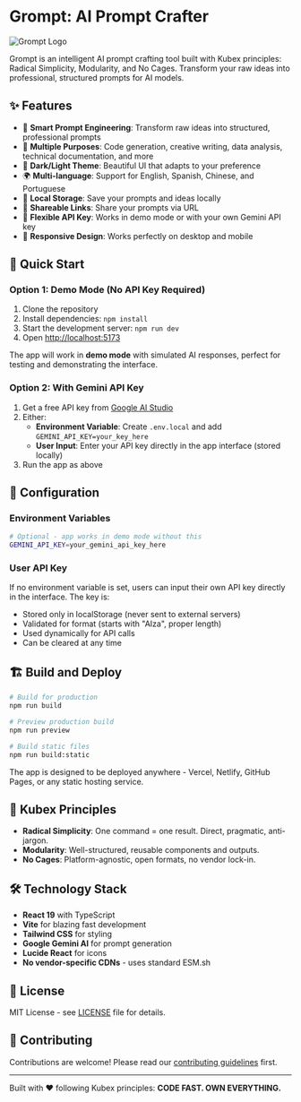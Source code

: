 # Grompt: AI Prompt Crafter

![Grompt Logo](https://github.com/kubex-ecosystem/grompt/raw/main/docs/assets/logo.png)

Grompt is an intelligent AI prompt crafting tool built with Kubex principles: Radical Simplicity, Modularity, and No Cages. Transform your raw ideas into professional, structured prompts for AI models.

## ✨ Features

- 🧠 **Smart Prompt Engineering**: Transform raw ideas into structured, professional prompts
- 🎯 **Multiple Purposes**: Code generation, creative writing, data analysis, technical documentation, and more
- 🌙 **Dark/Light Theme**: Beautiful UI that adapts to your preference
- 🌍 **Multi-language**: Support for English, Spanish, Chinese, and Portuguese
- 💾 **Local Storage**: Save your prompts and ideas locally
- 🔗 **Shareable Links**: Share your prompts via URL
- 🔑 **Flexible API Key**: Works in demo mode or with your own Gemini API key
- 📱 **Responsive Design**: Works perfectly on desktop and mobile

## 🚀 Quick Start

### Option 1: Demo Mode (No API Key Required)

1. Clone the repository
2. Install dependencies: `npm install`
3. Start the development server: `npm run dev`
4. Open <http://localhost:5173>

The app will work in **demo mode** with simulated AI responses, perfect for testing and demonstrating the interface.

### Option 2: With Gemini API Key

1. Get a free API key from [Google AI Studio](https://ai.google.dev/)
2. Either:
   - **Environment Variable**: Create `.env.local` and add `GEMINI_API_KEY=your_key_here`
   - **User Input**: Enter your API key directly in the app interface (stored locally)
3. Run the app as above

## 🔧 Configuration

### Environment Variables

```bash
# Optional - app works in demo mode without this
GEMINI_API_KEY=your_gemini_api_key_here
```

### User API Key

If no environment variable is set, users can input their own API key directly in the interface. The key is:

- Stored only in localStorage (never sent to external servers)
- Validated for format (starts with "AIza", proper length)
- Used dynamically for API calls
- Can be cleared at any time

## 🏗️ Build and Deploy

```bash
# Build for production
npm run build

# Preview production build
npm run preview

# Build static files
npm run build:static
```

The app is designed to be deployed anywhere - Vercel, Netlify, GitHub Pages, or any static hosting service.

## 🎯 Kubex Principles

- **Radical Simplicity**: One command = one result. Direct, pragmatic, anti-jargon.
- **Modularity**: Well-structured, reusable components and outputs.
- **No Cages**: Platform-agnostic, open formats, no vendor lock-in.

## 🛠️ Technology Stack

- **React 19** with TypeScript
- **Vite** for blazing fast development
- **Tailwind CSS** for styling
- **Google Gemini AI** for prompt generation
- **Lucide React** for icons
- **No vendor-specific CDNs** - uses standard ESM.sh

## 📄 License

MIT License - see [LICENSE](LICENSE) file for details.

## 🤝 Contributing

Contributions are welcome! Please read our [contributing guidelines](docs/CONTRIBUTING.md) first.

---

Built with ❤️ following Kubex principles: **CODE FAST. OWN EVERYTHING.**
